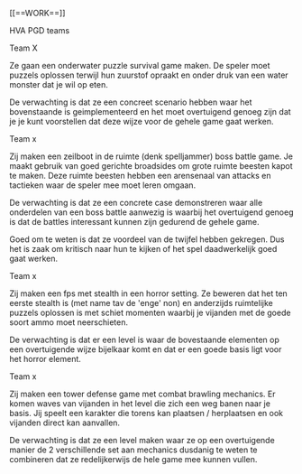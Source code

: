 [[==WORK==]]

HVA PGD teams

Team X

Ze gaan een onderwater puzzle survival game maken. De speler moet puzzels oplossen terwijl hun zuurstof opraakt en onder druk van een water monster dat je wil op eten. 

De verwachting is dat ze een concreet scenario hebben waar het bovenstaande is geimplementeerd en het moet overtuigend genoeg zijn dat je je kunt voorstellen dat deze wijze voor de gehele game gaat werken.

Team x

Zij maken een zeilboot in de ruimte (denk spelljammer) boss battle game. Je maakt gebruik van goed gerichte broadsides om grote ruimte beesten kapot te maken. Deze ruimte beesten hebben een arensenaal van attacks en tactieken waar de speler mee moet leren omgaan.

De verwachting is dat ze een concrete case demonstreren waar alle onderdelen van een boss battle aanwezig is waarbij het overtuigend genoeg is dat de battles interessant kunnen zijn gedurend de gehele game.

Goed om te weten is dat ze voordeel van de twijfel hebben gekregen. Dus het is zaak om kritisch naar hun te kijken of het spel daadwerkelijk goed gaat werken.

Team x

Zij maken een fps met stealth in een horror setting. Ze beweren dat het ten eerste stealth is (met name tav de 'enge' non) en anderzijds ruimtelijke puzzels oplossen is met schiet momenten waarbij je vijanden met de goede soort ammo moet neerschieten. 

De verwachting is dat er een level is waar de bovestaande elementen op een overtuigende wijze bijelkaar komt en dat er een goede basis ligt voor het horror element.

Team x

Zij maken een tower defense game met combat brawling mechanics. Er komen waves van vijanden in het level die zich een weg banen naar je basis. Jij speelt een karakter die torens kan plaatsen / herplaatsen en ook vijanden direct kan aanvallen.

De verwachting is dat ze een level maken waar ze op een overtuigende manier de 2 verschillende set aan mechanics dusdanig te weten te combineren dat ze redelijkerwijs de hele game mee kunnen vullen.